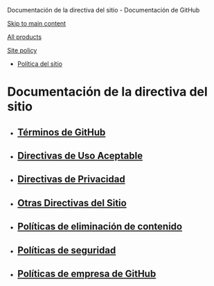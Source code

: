 Documentación de la directiva del sitio - Documentación de GitHub

[Skip to main content](#main-content)

[All products](/es)

[Site policy](/site-policy)

* [Política del sitio](/es/site-policy)

Documentación de la directiva del sitio
==========

* [Términos de GitHub](/es/site-policy/github-terms)
  ----------

* [Directivas de Uso Aceptable](/es/site-policy/acceptable-use-policies)
  ----------

* [Directivas de Privacidad](/es/site-policy/privacy-policies)
  ----------

* [Otras Directivas del Sitio](/es/site-policy/other-site-policies)
  ----------

* [Políticas de eliminación de contenido](/es/site-policy/content-removal-policies)
  ----------

* [Políticas de seguridad](/es/site-policy/security-policies)
  ----------

* [Políticas de empresa de GitHub](/es/site-policy/github-company-policies)
  ----------
